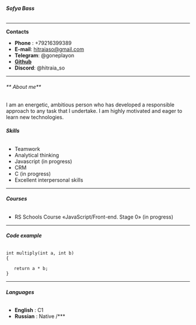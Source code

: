 ###### **Sofya Bass**
***
 **Contacts**
* **Phone** : +79216399389
* **E-mail**: hitraiaso@gmail.com
* **Telegram**: @goneplayon
* **[Github](https://github.com/hitraiaso)**
* **Discord**: @hitraia_so
* ***
###### ** About me**
I am an energetic, ambitious person who has developed a responsible approach to any task that I undertake. I am highly motivated and eager to learn new technologies.
###### **Skills**
* Teamwork
* Analytical thinking
* Javascript (in progress)
* CRM
* C (in progress)
* Excellent interpersonal skills
* ****
###### **Courses**
* RS Schools Course «JavaScript/Front-end. Stage 0» (in progress)
****
###### **Code example**
```
int multiply(int a, int b)
{

   return a * b;
}
```
***
###### **Languages**
* **English** : C1
* **Russian** : Native
/*** 